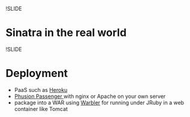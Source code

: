 !SLIDE

# Sinatra in the real world


!SLIDE

# Deployment

* PaaS such as [Heroku](http://www.heroku.com)
* [Phusion Passenger ](http://modrails.com/)with nginx or Apache on your own server
* package into a WAR using [Warbler](http://kenai.com/projects/warbler/pages/Home) for running under JRuby in a web container like Tomcat
